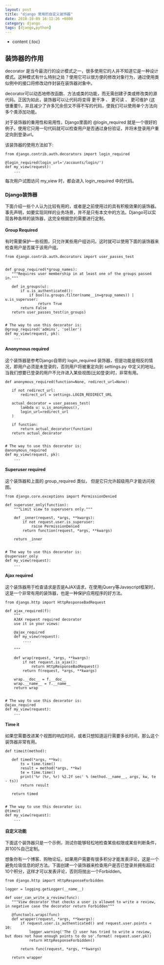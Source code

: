 ```yaml
---
layout: post
title: "django 常用的自定义装饰器"
date: 2018-10-09 16:12:26 +0800
category: django 
tags: [django,python]
---
```

* content
{:toc}


## 装饰器的作用

decorator 是当今最流行的设计模式之一，很多使用它的人并不知道它是一种设计模式。这种模式有什么特别之处？使用它可以很方便的修改对象行为，通过使用类似例中的接口将修改动作封装在装饰器对象中。

decorator可以动态地修改函数、方法或类的功能，而无需创建子类或修改类的源代码。正因为如此，装饰器可以让代码将变得 更干净 、 更可读 、 更可维护 (这很重要!)，并且减少了许多冗余但又不得不写的代码，使我们可以使用单个方法向多个类添加功能。

对于装饰器的重用性和易用性，Django里面的 @login_required 就是一个很好的例子。使用它只用一句代码就可以检查用户是否通过身份验证，并将未登录用户重定向到登录url。

该装饰器的使用方法如下:


	from django.contrib.auth.decorators import login_required
	 
	@login_required(login_url='/accounts/login/')
	def my_view(request):
		...

每次用户试图访问 my_view 时，都会进入 login_required 中的代码。

### Django装饰器

下面介绍一些个人认为比较有用的，或者是之前使用过的具有积极效果的装饰器。事先声明，如要实现同样的业务场景，并不是只有本文中的方法。Django可以实现各种各样的装饰器，这完全根据您的需要进行定制。

#### Group Required

有时需要保护一些视图，只允许某些用户组访问。这时就可以使用下面的装饰器来检查用户是否属于该用户组。


	from django.contrib.auth.decorators import user_passes_test
	 
	 
	def group_required(*group_names):
	   """Requires user membership in at least one of the groups passed in."""
	 
	   def in_groups(u):
	       if u.is_authenticated():
	           if bool(u.groups.filter(name__in=group_names)) | u.is_superuser:
	               return True
	       return False
	   return user_passes_test(in_groups)
	 
	 
	# The way to use this decorator is:
	@group_required('admins', 'seller')
	def my_view(request, pk):
	    ...


#### Anonymous required

这个装饰器是参考Django自带的 login_required 装饰器，但是功能是相反的情况，即用户必须是未登录的，否则用户将被重定向到 settings.py 中定义的地址。当我们想要已登录的用户不允许进入某些视图(比如登录)时，非常有用。


	def anonymous_required(function=None, redirect_url=None):
	 
	   if not redirect_url:
	       redirect_url = settings.LOGIN_REDIRECT_URL
	 
	   actual_decorator = user_passes_test(
	       lambda u: u.is_anonymous(),
	       login_url=redirect_url
	   )
	 
	   if function:
	       return actual_decorator(function)
	   return actual_decorator
	 
	 
	# The way to use this decorator is:
	@anonymous_required
	def my_view(request, pk):
	    ...


#### Superuser required

这个装饰器和上面的 group_required 类似， 但是它只允许超级用户才能访问视图。

	
	from django.core.exceptions import PermissionDenied
	 
	def superuser_only(function):
	    """Limit view to superusers only."""
	 
	    def _inner(request, *args, **kwargs):
	        if not request.user.is_superuser:
	            raise PermissionDenied
	        return function(request, *args, **kwargs)
	 
	    return _inner
	 
	 
	# The way to use this decorator is:
	@superuser_only
	def my_view(request):
		...

#### Ajax required

这个装饰器用于检查请求是否是AJAX请求，在使用jQuery等Javascript框架时，这是一个非常有用的装饰器，也是一种保护应用程序的好方法。

	from django.http import HttpResponseBadRequest
	 
	def ajax_required(f):
	    """
	    AJAX request required decorator
	    use it in your views:
	 
	    @ajax_required
	    def my_view(request):
	        ....
	 
	    """
	 
	    def wrap(request, *args, **kwargs):
	        if not request.is_ajax():
	            return HttpResponseBadRequest()
	        return f(request, *args, **kwargs)
	 
	    wrap.__doc__ = f.__doc__
	    wrap.__name__ = f.__name__
	    return wrap
	 
	 
	# The way to use this decorator is:
	@ajax_required
	def my_view(request):
	    ...

#### Time it

如果您需要改进某个视图的响应时间，或者只想知道运行需要多长时间，那么这个装饰器非常有用。

	def timeit(method):
	 
	   def timed(*args, **kw):
	       ts = time.time()
	       result = method(*args, **kw)
	       te = time.time()
	       print('%r (%r, %r) %2.2f sec' % (method.__name__, args, kw, te - ts))
	       return result
	 
	   return timed
	 
	 
	# The way to use this decorator is:
	@timeit
	def my_view(request):
	    ...

#### 自定义功能

下面这个装饰器只是一个示例，测试你能够轻松地检查某些权限或某些判断条件，并100%自己定制。

想象你有一个博客、购物论坛，如果用户需要有很多积分才能发表评论，这是一个避免垃圾信息的好方法。下面创建一个装饰器来检查用户是否已登录并拥有超过10个积分，这样才可以发表评论，否则将抛出一个Forbidden。


	from django.http import HttpResponseForbidden
	 
	logger = logging.getLogger(__name__)
	 
	def user_can_write_a_review(func):
	   """View decorator that checks a user is allowed to write a review, in negative case the decorator return Forbidden"""
	 
	   @functools.wraps(func)
	   def wrapper(request, *args, **kwargs):
	       if request.user.is_authenticated() and request.user.points < 10:
	           logger.warning('The {} user has tried to write a review, but does not have enough points to do so'.format( request.user.pk))
	           return HttpResponseForbidden()
	 
	       return func(request, *args, **kwargs)
	 
	   return wrapper